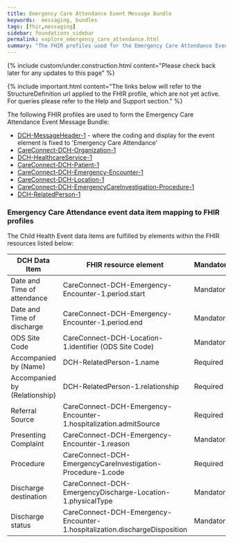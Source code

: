 ```yaml
---
title: Emergency Care Attendance Event Message Bundle
keywords:  messaging, bundles
tags: [fhir,messaging]
sidebar: foundations_sidebar
permalink: explore_emergency_care_attendance.html
summary: "The FHIR profiles used for the Emergency Care Attendance Event Message Bundle"
---
```

{% include custom/under.construction.html content="Please check back later for any updates to this page" %}

{% include important.html content="The links below will refer to the StructureDefinition url applied to the FHIR profile, which are not yet active. For queries please refer to the Help and Support section." %} 

The following FHIR profiles are used to form the Emergency Care Attendance Event Message Bundle:

- [DCH-MessageHeader-1](https://fhir.nhs.uk/STU3/StructureDefinition/DCH-MessageHeader-1.xml) - where the coding and display for the event element is fixed to 'Emergency Care Attendance'
- [CareConnect-DCH-Organization-1](https://fhir.nhs.uk/STU3/StructureDefinition/CareConnect-DCH-Organization-1.xml)
- [DCH-HealthcareService-1](https://fhir.nhs.uk/STU3/StructureDefinition/DCH-HealthcareService-1.xml)
- [CareConnect-DCH-Patient-1](https://fhir.nhs.uk/STU3/StructureDefinition/CareConnect-DCH-Patient-1.xml)
- [CareConnect-DCH-Emergency-Encounter-1](https://fhir.nhs.uk/STU3/StructureDefinition/CareConnect-DCH-Emergency-Encounter-1.xml)
- [CareConnect-DCH-Location-1](https://fhir.nhs.uk/STU3/StructureDefinition/CareConnect-DCH-Location-1.xml)
- [CareConnect-DCH-EmergencyCareInvestigation-Procedure-1](https://fhir.nhs.uk/STU3/StructureDefinition/CareConnect-DCH-EmergencyCareInvestigation-Procedure-1)
- [DCH-RelatedPerson-1](https://fhir.nhs.uk/STU3/StructureDefinition/DCH-RelatedPerson-1)

### Emergency Care Attendance event data item mapping to FHIR profiles ###

The Child Health Event data items are fulfilled by elements within the FHIR resources listed below:

| DCH Data Item                 | FHIR resource element                                                      | Mandatory/Required/Optional |
|-------------------------------|----------------------------------------------------------------------------|-----------------------------|
| Date and Time of attendance   | CareConnect-DCH-Emergency-Encounter-1.period.start                         | Mandatory                   |
| Date and Time of discharge    | CareConnect-DCH-Emergency-Encounter-1.period.end                           | Mandatory                   |
| ODS Site Code                 | CareConnect-DCH-Location-1.identifier (ODS Site Code)                      | Mandatory                   |
| Accompanied by (Name)         | DCH-RelatedPerson-1.name                                                   | Required                    |
| Accompanied by (Relationship) | DCH-RelatedPerson-1.relationship                                           | Required                    |
| Referral Source               | CareConnect-DCH-Emergency-Encounter-1.hospitalization.admitSource          | Required                    |
| Presenting Complaint          | CareConnect-DCH-Emergency-Encounter-1.reason                               | Mandatory                   |
| Procedure                     | CareConnect-DCH-EmergencyCareInvestigation-Procedure-1.code                | Required                    |
| Discharge destination         | CareConnect-DCH-EmergencyDischarge-Location-1.physicalType                 | Mandatory                   |
| Discharge status              | CareConnect-DCH-Emergency-Encounter-1.hospitalization.dischargeDisposition | Mandatory                   |
